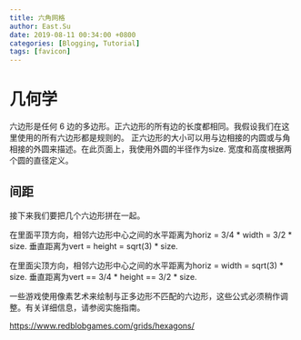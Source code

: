 ```yaml
---
title: 六角网格
author: East.Su
date: 2019-08-11 00:34:00 +0800
categories: [Blogging, Tutorial]
tags: [favicon]
---
```

# 几何学
 六边形是任何 6 边的多边形。正六边形的所有边的长度都相同。我假设我们在这里使用的所有六边形都是规则的。
正六边形的大小可以用与边相接的内圆或与角相接的外圆来描述。在此页面上，我使用外圆的半径作为size. 宽度和高度根据两个圆的直径定义。
## 间距
接下来我们要把几个六边形拼在一起。

在里面平顶方向，相邻六边形中心之间的水平距离为horiz = 3/4 * width = 3/2 * size. 垂直距离为vert = height = sqrt(3) * size.

在里面尖顶方向，相邻六边形中心之间的水平距离为horiz = width = sqrt(3) * size. 垂直距离为vert == 3/4 * height == 3/2 * size.

一些游戏使用像素艺术来绘制与正多边形不匹配的六边形，这些公式必须稍作调整。有关详细信息，请参阅实施指南。

https://www.redblobgames.com/grids/hexagons/